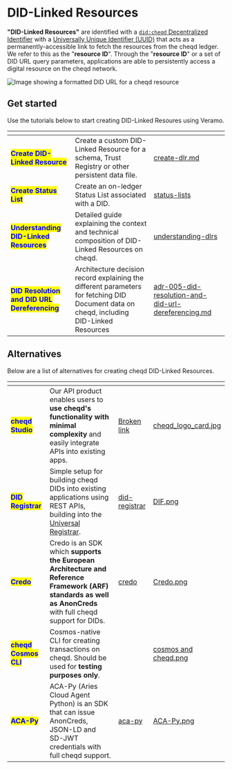 # DID-Linked Resources

**"DID-Linked Resources"** are identified with a [`did:cheqd` Decentralized Identifier](../../../architecture/adr-list/adr-002-did-linked-resources.md) with a [Universally Unique Identifier (UUID)](https://www.uuidgenerator.net/) that acts as a permanently-accessible link to fetch the resources from the cheqd ledger. We refer to this as the "**resource ID**". Through the "**resource ID**" or a set of DID URL query parameters, applications are able to persistently access a digital resource on the cheqd network.

![Image showing a formatted DID URL for a cheqd resource](<../../../.gitbook/assets/Formatting resource diagram.png>)

## Get started

Use the tutorials below to start creating DID-Linked Resoures using Veramo.

<table data-column-title-hidden data-view="cards"><thead><tr><th></th><th></th><th data-hidden data-card-target data-type="content-ref"></th></tr></thead><tbody><tr><td><mark style="color:blue;"><strong>Create DID-Linked Resource</strong></mark></td><td>Create a custom DID-Linked Resource for a schema, Trust Registry or other persistent data file.</td><td><a href="../../../studio/did-linked-resources/create-dlr.md">create-dlr.md</a></td></tr><tr><td><mark style="color:blue;"><strong>Create Status List</strong></mark></td><td>Create an on-ledger Status List associated with a DID.</td><td><a href="../../../studio/status-lists/">status-lists</a></td></tr><tr><td><mark style="color:blue;"><strong>Understanding DID-Linked Resources</strong></mark></td><td>Detailed guide explaining the context and technical composition of DID-Linked Resources on cheqd.</td><td><a href="../../../studio/did-linked-resources/understanding-dlrs/">understanding-dlrs</a></td></tr><tr><td><mark style="color:blue;"><strong>DID Resolution and DID URL Dereferencing</strong></mark></td><td>Architecture decision record explaining the different parameters for fetching DID Document data on cheqd, including DID-Linked Resources</td><td><a href="../../../architecture/adr-list/adr-005-did-resolution-and-did-url-dereferencing.md">adr-005-did-resolution-and-did-url-dereferencing.md</a></td></tr></tbody></table>

## Alternatives

Below are a list of alternatives for creating cheqd DID-Linked Resources.

<table data-view="cards"><thead><tr><th></th><th></th><th data-hidden data-card-target data-type="content-ref"></th><th data-hidden data-card-cover data-type="files"></th></tr></thead><tbody><tr><td><mark style="color:blue;"><strong>cheqd Studio</strong></mark></td><td>Our API product enables users to <strong>use cheqd's functionality with minimal complexity</strong> and easily integrate APIs into existing apps. </td><td><a href="broken-reference">Broken link</a></td><td><a href="../../../.gitbook/assets/cheqd_logo_card.jpg">cheqd_logo_card.jpg</a></td></tr><tr><td><mark style="color:blue;"><strong>DID Registrar</strong></mark></td><td>Simple setup for building cheqd DIDs into existing applications using REST APIs, building into the <a href="https://uniregistrar.io/">Universal Registrar</a>.</td><td><a href="../../../advanced/did-registrar/">did-registrar</a></td><td><a href="../../../.gitbook/assets/DIF.png">DIF.png</a></td></tr><tr><td><mark style="color:blue;"><strong>Credo</strong></mark></td><td>Credo is an SDK which <strong>supports the European Architecture and Reference Framework (ARF)</strong> <strong>standards as well as AnonCreds</strong> with full cheqd support for DIDs. </td><td><a href="../../credo/">credo</a></td><td><a href="../../../.gitbook/assets/Credo.png">Credo.png</a></td></tr><tr><td><mark style="color:blue;"><strong>cheqd Cosmos CLI</strong></mark></td><td>Cosmos-native CLI for creating transactions on cheqd. Should be used for <strong>testing purposes only</strong>.</td><td></td><td><a href="../../../.gitbook/assets/cosmos and cheqd.png">cosmos and cheqd.png</a></td></tr><tr><td><mark style="color:blue;"><strong>ACA-Py</strong></mark></td><td>ACA-Py (Aries Cloud Agent Python) is an SDK that can issue AnonCreds, JSON-LD and SD-JWT credentials with full cheqd support.</td><td><a href="../../aca-py/">aca-py</a></td><td><a href="../../../.gitbook/assets/ACA-Py.png">ACA-Py.png</a></td></tr></tbody></table>
